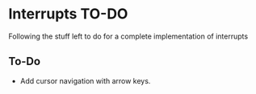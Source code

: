 # Interrupts TO-DO

Following the stuff left to do for a complete implementation of interrupts

## To-Do

- Add cursor navigation with arrow keys.
